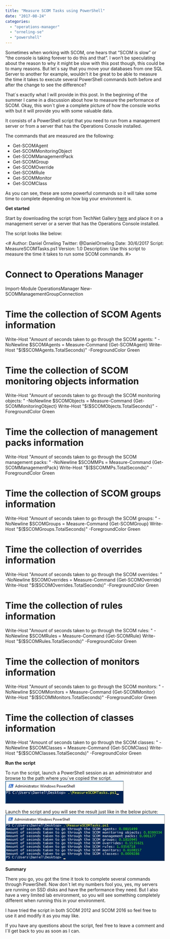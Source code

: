 ```yaml
---
title: "Measure SCOM Tasks using PowerShell"
date: "2017-08-24"
categories: 
  - "operations-manager"
  - "orneling-se"
  - "powershell"
---
```


Sometimes when working with SCOM, one hears that “SCOM is slow” or “the console is taking forever to do this and that”. I won’t be speculating about the reason to why it might be slow with this post though, this could be to many reasons. But let´s say that you move your databases from one SQL Server to another for example, wouldn’t it be great to be able to measure the time it takes to execute several PowerShell commands both before and after the change to see the difference?

That´s exactly what I will provide in this post. In the beginning of the summer I came in a discussion about how to measure the performance of SCOM. Okay, this won´t give a complete picture of how the console works with but it will provide you with some valuable data.

It consists of a PowerShell script that you need to run from a management server or from a server that has the Operations Console installed.

The commands that are measured are the following:

- Get-SCOMAgent
- Get-SCOMMonitoringObject
- Get-SCOMManagementPack
- Get-SCOMGroup
- Get-SCOMOverride
- Get-SCOMRule
- Get-SCOMMonitor
- Get-SCOMClass

As you can see, these are some powerful commands so it will take some time to complete depending on how big your environment is.

**Get started**

Start by downloading the script from TechNet Gallery [here](https://gallery.technet.microsoft.com/Measure-timing-of-SCOM-1a00439e?redir=0) and place it on a management server or a server that has the Operations Console installed.

The script looks like below:

<#
Author:  Daniel Örneling
Twitter: @DanielOrneling
Date:    30/6/2017
Script:  MeasureSCOMTasks.ps1
Version: 1.0
Description: Use this script to measure the time it takes to run some SCOM commands.
#>

# Connect to Operations Manager
Import-Module OperationsManager
New-SCOMManagementGroupConnection

# Time the collection of SCOM Agents information
Write-Host "Amount of seconds taken to go through the SCOM agents: " -NoNewline
$SCOMAgents = Measure-Command {Get-SCOMAgent}
Write-Host "$($SCOMAgents.TotalSeconds)" -ForegroundColor Green

# Time the collection of SCOM monitoring objects information
Write-Host "Amount of seconds taken to go through the SCOM monitoring objects: " -NoNewline
$SCOMObjects = Measure-Command {Get-SCOMMonitoringObject}
Write-Host "$($SCOMObjects.TotalSeconds)" -ForegroundColor Green

# Time the collection of management packs information
Write-Host "Amount of seconds taken to go through the SCOM management packs: " -NoNewline
$SCOMMPs = Measure-Command {Get-SCOMManagementPack}
Write-Host "$($SCOMMPs.TotalSeconds)" -ForegroundColor Green

# Time the collection of SCOM groups information
Write-Host "Amount of seconds taken to go through the SCOM groups: " -NoNewline
$SCOMGroups = Measure-Command {Get-SCOMGroup}
Write-Host "$($SCOMGroups.TotalSeconds)" -ForegroundColor Green

# Time the collection of overrides information
Write-Host "Amount of seconds taken to go through the SCOM overrides: " -NoNewline
$SCOMOverrides = Measure-Command {Get-SCOMOverride}
Write-Host "$($SCOMOverrides.TotalSeconds)" -ForegroundColor Green

# Time the collection of rules information
Write-Host "Amount of seconds taken to go through the SCOM rules: " -NoNewline
$SCOMRules = Measure-Command {Get-SCOMRule}
Write-Host "$($SCOMRules.TotalSeconds)" -ForegroundColor Green

# Time the collection of monitors information
Write-Host "Amount of seconds taken to go through the SCOM monitors: " -NoNewline
$SCOMMonitors = Measure-Command {Get-SCOMMonitor}
Write-Host "$($SCOMMonitors.TotalSeconds)" -ForegroundColor Green

# Time the collection of classes information
Write-Host "Amount of seconds taken to go through the SCOM classes: " -NoNewline
$SCOMClasses = Measure-Command {Get-SCOMClass}
Write-Host "$($SCOMClasses.TotalSeconds)" -ForegroundColor Green

**Run the script**

To run the script, launch a PowerShell session as an administrator and browse to the path where you´ve copied the script. [![](images/1-1.jpg)](http://media.orneling.se/2017/08/1-1.jpg)

Launch the script and you will see the result just like in the below picture: [![](images/2-1.jpg)](http://media.orneling.se/2017/08/2-1.jpg)

**Summary**

There you go, you got the time it took to complete several commands through PowerShell. Now don´t let my numbers fool you, yes, my servers are running on SSD disks and have the performance they need. But I also have a very limited lab environment, so you will see something completely different when running this in your environment.

I have tried the script in both SCOM 2012 and SCOM 2016 so feel free to use it and modify it as you may like.

If you have any questions about the script, feel free to leave a comment and I´ll get back to you as soon as I can.
